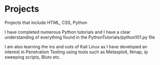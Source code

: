 # Projects
Projects that include HTML, CSS, Python

I have completed numerous Python tutorials and I have a clear understanding of everything found in the PythonTutorials/python101.py file

I am also learning the ins and outs of Kali Linux as I have developed an interest in Penetration Testing using tools such as Metasploit, Nmap, ip sweeping scripts, Bluto etc.
